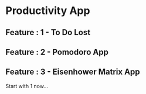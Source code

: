 # Productivity App
## Feature : 1 - To Do Lost
## Feature : 2 - Pomodoro App
## Feature : 3 - Eisenhower Matrix App

Start with 1 now...